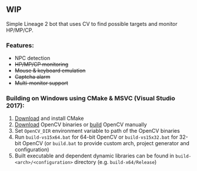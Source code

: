 ## WIP

Simple Lineage 2 bot that uses CV to find possible targets and monitor HP/MP/CP.

### Features:

* NPC detection
* ~~HP/MP/CP monitoring~~
* ~~Mouse & keyboard emulation~~
* ~~Captcha alarm~~
* ~~Multi-monitor support~~

### Building on Windows using CMake & MSVC (Visual Studio 2017):

1. [Download](https://cmake.org/download/) and install CMake
2. [Download](https://opencv.org/releases.html) OpenCV binaries or [build](https://github.com/opencv/opencv) OpenCV manually
3. Set `OpenCV_DIR` environment variable to path of the OpenCV binaries
4. Run `build-vs15x64.bat` for 64-bit OpenCV or `build-vs15x32.bat` for 32-bit OpenCV (or `build.bat` to provide custom arch, project generator and configuration)
5. Built executable and dependent dynamic libraries can be found in `build-<arch>/<configuration>` directory (e.g. `build-x64/Release`)
